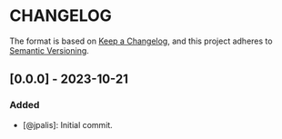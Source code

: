 # CHANGELOG

The format is based on [Keep a Changelog](https://keepachangelog.com/), and this project adheres to [Semantic Versioning](https://semver.org/).

## [0.0.0] - 2023-10-21
### Added
- [@jpalis]: Initial commit.
